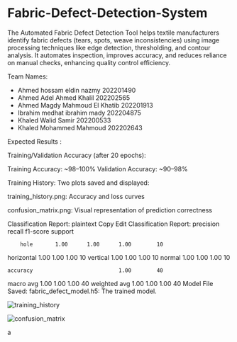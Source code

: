 # Fabric-Defect-Detection-System
The Automated Fabric Defect Detection Tool helps textile manufacturers identify fabric defects (tears, spots, weave inconsistencies) using image processing techniques like edge detection, thresholding, and contour analysis. It automates inspection, improves accuracy, and reduces reliance on manual checks, enhancing quality control efficiency.

Team Names:
 - Ahmed hossam eldin nazmy 202201490
 - Ahmed Adel Ahmed Khalil 202202565
 - Ahmed Magdy Mahmoud El Khatib 202201913
 - Ibrahim medhat ibrahim mady 202204875
 - Khaled Walid Samir 202200533
 - Khaled Mohammed Mahmoud 202202643

Expected Results :

Training/Validation Accuracy (after 20 epochs):

Training Accuracy: ~98–100%
Validation Accuracy: ~90–98%

Training History:
Two plots saved and displayed:

training_history.png: Accuracy and loss curves

confusion_matrix.png: Visual representation of prediction correctness

 Classification Report:
plaintext
Copy
Edit
Classification Report:
              precision    recall  f1-score   support

        hole       1.00      1.00      1.00        10
   horizontal       1.00      1.00      1.00        10
    vertical       1.00      1.00      1.00        10
      normal       1.00      1.00      1.00        10

    accuracy                           1.00        40
   macro avg       1.00      1.00      1.00        40
weighted avg       1.00      1.00      1.00        40
 Model File Saved:
fabric_defect_model.h5: The trained model.


![training_history](https://github.com/user-attachments/assets/3ab030d6-9143-4874-bec7-16fe7d4cd776)







![confusion_matrix](https://github.com/user-attachments/assets/998e4b96-c509-4fcb-b429-57d08e2f34b3)


a
